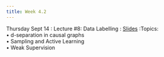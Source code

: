 ```yaml
---
title: Week 4.2
---
```


Thursday Sept 14
: Lecture #8: Data Labelling
  : [Slides](https://docs.google.com/presentation/d/1jr4jCM2_4W_lbk_MCn52MvbXj6976Ru-/edit?usp=sharing&ouid=107445138954532774881&rtpof=true&sd=true)
:Topics: <br> &#x2022; d-separation in causal graphs <br> &#x2022; Sampling and Active Learning <br> &#x2022;  Weak Supervision


